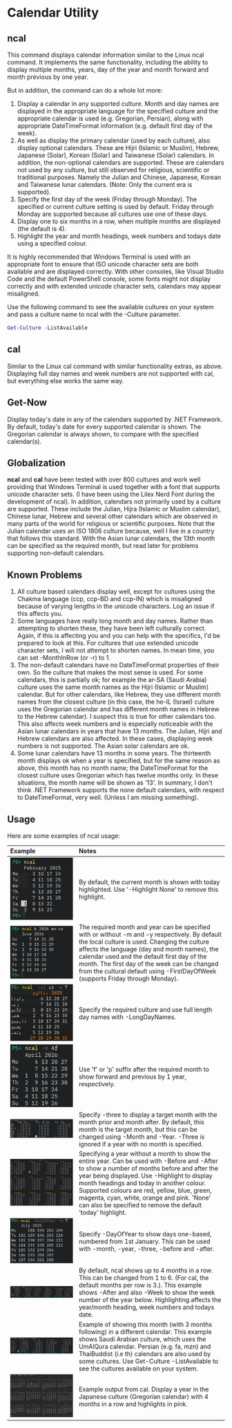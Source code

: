 # Calendar Utility

## ncal

This command displays calendar information similar to the Linux ncal command. It implements the same functionality,
including the ability to display multiple months, years, day of the year and month forward and month previous by
one year.

But in addition, the command can do a whole lot more:

1. Display a calendar in any supported culture. Month and day names are displayed in the appropriate language for
the specified culture and the appropriate calendar is used (e.g. Gregorian, Persian), along with appropriate
DateTimeFormat information (e.g. default first day of the week).
2. As well as display the primary calendar (used by each culture), also display optional calendars. These are
Hijri (Islamic or Muslim), Hebrew, Japanese (Solar), Korean (Solar) and Taiwanese (Solar) calendars. In addition,
the non-optional calendars are supported. These are calendars not used by any culture, but still observed for
religious, scientific or traditional purposes. Namely the Julian and Chinese, Japanese, Korean and Taiwanese
lunar calendars. (Note: Only the current era is supported).
3. Specify the first day of the week (Friday through Monday). The specified or current culture setting is used by
default. Friday through Monday are supported because all cultures use one of these days.
4. Display one to six months in a row, when multiple months are displayed (the default is 4).
5. Highlight the year and month headings, week numbers and todays date using a specified colour.

It is highly recommended that Windows Terminal is used with an appropriate font to ensure that ISO unicode
character sets are both available and are displayed correctly. With other consoles, like Visual Studio Code and the
default PowerShell console, some fonts might not display correctly and with extended unicode character sets,
calendars may appear misaligned.

Use the following command to see the available cultures on your system and pass a culture name to ncal with the
-Culture parameter.

```PowerShell
Get-Culture -ListAvailable
```

## cal

Similar to the Linux cal command with similar functionality extras, as above. Displaying full day names and week
numbers are not supported with cal, but everything else works the same way.

## Get-Now

Display today's date in any of the calendars supported by .NET Framework. By default, today's date for every
supported calendar is shown. The Gregorian calendar is always shown, to compare with the specified calendar(s).

## Globalization

**ncal** and **cal** have been tested with over 800 cultures and work well providing that Windows Terminal is used
together with a font that supports unicode character sets. (I have been using the Lilex Nerd Font during the
development of ncal). In addition, calendars not primarily used by a culture are supported. These include the
Julian, Hijra (Islamic or Muslim calendar), Chinese lunar, Hebrew and several other calendars which are observed
in many parts of the world for religious or scientific purposes. Note that the Julian calendar uses an ISO 1806
culture because, well I live in a country that follows this standard. With the Asian lunar calendars, the 13th
month can be specified as the required month, but read later for problems supporting non-default calendars.

## Known Problems

1. All culture based calendars display well, except for cultures using the Chakma language (ccp, ccp-BD and
ccp-IN) which is misaligned because of varying lengths in the unicode characters. Log an issue if this affects you.
2. Some languages have really long month and day names. Rather than attempting to shorten these, they have been
left culturally correct. Again, if this is affecting you and you can help with the specifics, I'd be prepared to
look at this. For cultures that use extended unicode character sets, I will not attempt to shorten names. In mean
time, you can set -MonthInRow (or -r) to 1.
3. The non-default calendars have no DateTimeFormat properties of their own. So the culture that makes the most
sense is used. For some calendars, this is partially ok; for example the ar-SA (Saudi Arabia) culture uses the same
month names as the Hijri (Islamic or Muslim) calendar. But for other calendars, like Hebrew, they use different
month names from the closest culture (in this case, the he-IL (Israel) culture uses the Gregorian calendar and has
different month names in Hebrew to the Hebrew calendar). I suspect this is true for other calendars too. This also
affects week numbers and is especially noticeable with the Asian lunar calendars in years that have 13 months. The
Julian, Hijri and Hebrew calendars are also affected. In these cases, displaying week numbers is not supported.
The Asian solar calendars are ok.
4. Some lunar calendars have 13 months in some years. The thirteenth month displays ok when a year is specified,
but for the same reason as above, this month has no month name; the DateTimeFormat for the closest culture uses
Gregorian which has twelve months only. In these situations, the month name will be shown as '13'. In summary,
I don't think .NET Framework supports the none default calendars, with respect to DateTimeFormat, very well.
(Unless I am missing something).

## Usage

Here are some examples of ncal usage:

Example | Notes
:--- | :---
![Default ncal display](/Images/2025-02-01-01.png) | By default, the current month is shown with today highlighted. Use '-Highlight None' to remove this highlight.
![Month and year](/Images/2025-02-01-02.png) | The required month and year can be specified with or without -m and -y respectively. By default the local culture is used. Changing the culture affects the language (day and month names), the calendar used and the default first day of the month. The first day of the week can be changed from the cultural default using -FirstDayOfWeek (supports Friday through Monday).
![Specify a culture](/Images/2025-02-01-03.png) | Specify the required culture and use full length day names with -LongDayNames.
![Use f and p for forward and previous](/Images/2025-02-01-04.png) | Use 'f' or 'p' suffix after the required month to show forward and previous by 1 year, respectively.
![Specify -three](/Images/2025-02-01-05.png) |  Specify -three to display a target month with the month prior and month after. By default, this month is the target month, but this can be changed using -Month and -Year. -Three is ignored if a year with no month is specified.
![Specify -Year without month](/Images/2025-02-01-06.png) | Specifying a year without a month to show the entire year. Can be used with -Before and -After to show a number of months before and after the year being displayed. Use -Highlight to display month headings and today in another colour. Supported colours are red, yellow, blue, green, magenta, cyan, white, orange and pink. 'None' can also be specified to remove the default 'today' highlight.
![Specify -DayOfYear](/Images/2025-02-01-07.png) | Specify -DayOfYear to show days one-based, numbered from 1st January. This can be used with -month, -year, -three, -before and -after.
![Specify -MonthPerRow](/Images/2025-02-01-08.png) | By default, ncal shows up to 4 months in a row. This can be changed from 1 to 6. (For cal, the default months per row is 3.). This example shows -After and also -Week to show the week number of the year below. Highlighting affects the year/month heading, week numbers and todays date.
![UmAlQura](/Images/2025-02-01-09.png) | Example of showing this month (with 3 months following) in a different calendar. This example shows Saudi Arabian culture, which uses the UmAlQura calendar. Persian (e.g. fa, mzn) and ThaiBuddist (i.e th) calendars are also used by some cultures. Use Get-Culture -ListAvailable to see the cultures available on your system.
![Japanese](/Images/2025-02-11-01.png) | Example output from cal. Display a year in the Japanese culture (Gregorian calendar) with 4 months in a row and highlights in pink.

